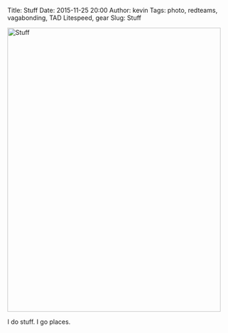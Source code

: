 Title: Stuff
Date: 2015-11-25 20:00
Author: kevin
Tags: photo, redteams, vagabonding, TAD Litespeed, gear
Slug: Stuff

<a data-flickr-embed="true" href="https://www.flickr.com/photos/kevinisageek/23295458432/in/datetaken/" title="Stuff"><img src="https://farm1.staticflickr.com/750/23295458432_bc6d4d77db_z.jpg" width="480" height="640" alt="Stuff" /></a>

I do stuff. I go places.
